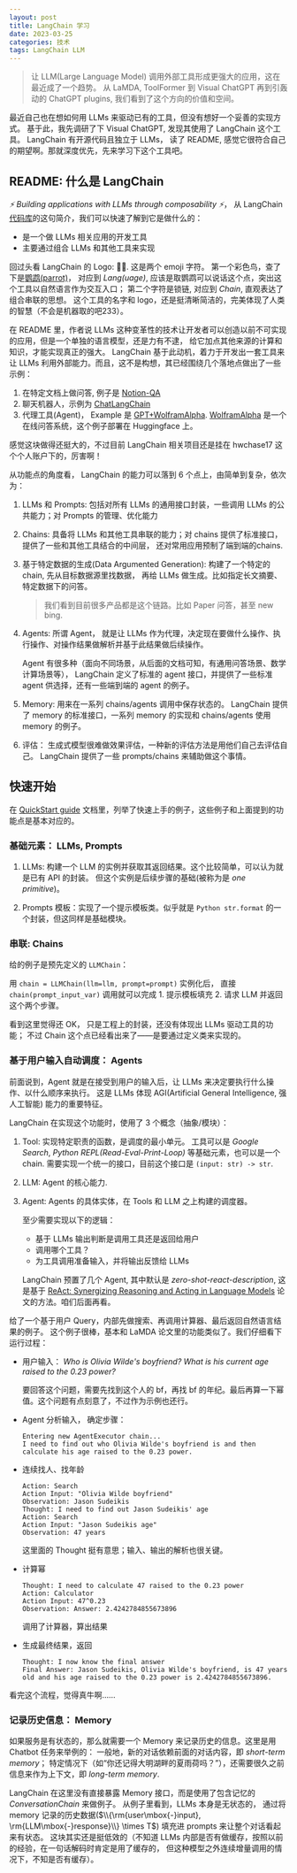 ```yaml
---
layout: post
title: LangChain 学习
date: 2023-03-25
categories: 技术 
tags: LangChain LLM
---
```

> 让 LLM(Large Language Model) 调用外部工具形成更强大的应用，这在最近成了一个趋势。
从 LaMDA, ToolFormer 到 Visual ChatGPT 再到引轰动的 ChatGPT plugins, 我们看到了这个方向的价值和空间。

最近自己也在想如何用 LLMs 来驱动已有的工具，但没有想好一个妥善的实现方式。
基于此，我先调研了下 Visual ChatGPT, 发现其使用了 LangChain 这个工具。
LangChain 有开源代码且独立于 LLMs， 读了 README, 感觉它很符合自己的期望啊。那就深度优先，先来学习下这个工具吧。

## README: 什么是 LangChain

*⚡ Building applications with LLMs through composability ⚡*，
从 LangChain [代码库][_repo]的这句简介，我们可以快速了解到它是做什么的：

- 是一个做 LLMs 相关应用的开发工具
- 主要通过组合 LLMs 和其他工具来实现

回过头看 LangChain 的 Logo: 🦜️🔗. 这是两个 emoji 字符。
第一个彩色鸟，查了下是[鹦鹉(parrot)][_parrot]，
对应到 *Lang(uage)*, 应该是取鹦鹉可以说话这个点，突出这个工具以自然语言作为交互入口；
第二个字符是锁链, 对应到 *Chain*, 直观表达了组合串联的思想。
这个工具的名字和 logo，还是挺清晰简洁的，完美体现了人类的智慧（不会是机器取的吧233）。

在 README 里，作者说 LLMs 这种变革性的技术让开发者可以创造以前不可实现的应用，但是一个单独的语言模型，还是力有不逮，
给它加点其他来源的计算和知识，才能实现真正的强大。
LangChain 基于此动机，着力于开发出一套工具来让 LLMs 利用外部能力。而且，这不是构想，其已经围绕几个落地点做出了一些示例：

1. 在特定文档上做问答, 例子是 [Notion-QA][_notion_qa]
2. 聊天机器人，示例为 [ChatLangChain][_chat_langchain]
3. 代理工具(Agent)， Example 是 [GPT+WolframAlpha](_gpt_wolframalpha). 
   [WolframAlpha][_wolfram] 是一个在线问答系统，这个例子部署在 Huggingface 上。

感觉这块做得还挺大的，不过目前 LangChain 相关项目还是挂在 hwchase17 这个个人账户下的，厉害啊！

从功能点的角度看， LangChain 的能力可以落到 6 个点上，由简单到复杂，依次为：

1. LLMs 和 Prompts: 包括对所有 LLMs 的通用接口封装，一些调用 LLMs 的公共能力；对 Prompts 的管理、优化能力
2. Chains: 具备将 LLMs 和其他工具串联的能力；对 chains 提供了标准接口，提供了一些和其他工具结合的中间层，
还对常用应用预制了端到端的chains.
3. 基于特定数据的生成(Data Argumented Generation): 构建了一个特定的 chain, 先从目标数据源里找数据，
再给 LLMs 做生成。比如指定长文摘要、特定数据下的问答。
   > 我们看到目前很多产品都是这个链路。比如 Paper 问答，甚至 new bing.
4. Agents: 所谓 Agent， 就是让 LLMs 作为代理，决定现在要做什么操作、执行操作、对操作结果做解析并基于此结果做后续操作。

   Agent 有很多种（面向不同场景，从后面的文档可知，有通用问答场景、数学计算场景等），
   LangChain 定义了标准的 agent 接口，并提供了一些标准 agent 供选择，还有一些端到端的 agent 的例子。
5. Memory: 用来在一系列 chains/agents 调用中保存状态的。
   LangChain 提供了 memory 的标准接口，一系列 memory 的实现和 chains/agents 使用 memory 的例子。
6. 评估： 生成式模型很难做效果评估，一种新的评估方法是用他们自己去评估自己。
LangChain 提供了一些 prompts/chains 来辅助做这个事情。

## 快速开始

在 [QuickStart guide][_quickstart] 文档里，列举了快速上手的例子，这些例子和上面提到的功能点是基本对应的。

### 基础元素： LLMs, Prompts

1. LLMs: 构建一个 LLM 的实例并获取其返回结果。这个比较简单，可以认为就是已有 API 的封装。
   但这个实例是后续步骤的基础(被称为是 *one primitive*)。

2. Prompts 模板：实现了一个提示模板类。似乎就是 `Python str.format` 的一个封装，但这同样是基础模块。

### 串联: Chains

给的例子是预先定义的 `LLMChain`：
   
用 `chain = LLMChain(llm=llm, prompt=prompt)` 实例化后，
直接`chain(prompt_input_var)` 调用就可以完成 1. 提示模板填充 2. 请求 LLM 并返回 这个两个步骤。

看到这里觉得还 OK， 只是工程上的封装，还没有体现出 LLMs 驱动工具的功能；
不过 Chain 这个点已经看出来了——是要通过定义类来实现的。

### 基于用户输入自动调度： Agents

前面说到，Agent 就是在接受到用户的输入后，让 LLMs 来决定要执行什么操作、以什么顺序来执行。
这是 LLMs 体现 AGI(Artificial General Intelligence, 强人工智能) 能力的重要特征。

LangChain 在实现这个功能时，使用了 3 个概念（抽象/模块）：

1. Tool: 实现特定职责的函数，是调度的最小单元。
工具可以是 *Google Search*, *Python REPL(Read-Eval-Print-Loop)* 等基础元素，也可以是一个 chain.
   需要实现一个统一的接口，目前这个接口是 `(input: str) -> str`. 
   
2. LLM: Agent 的核心能力.
3. Agent: Agents 的具体实体，在 Tools 和 LLM 之上构建的调度器。
   
   至少需要实现以下的逻辑：
   - 基于 LLMs 输出判断是调用工具还是返回给用户
   - 调用哪个工具？
   - 为工具调用准备输入，并将输出反馈给 LLMs

   LangChain 预置了几个 Agent, 其中默认是 *zero-shot-react-description*, 这是基于 [ReAct: Synergizing Reasoning and Acting in Language Models][_react_paper] 论文的方法。咱们后面再看。

给了一个基于用户 Query，内部先做搜索、再调用计算器、最后返回自然语言结果的例子。
这个例子很棒，基本和 LaMDA 论文里的功能类似了。我们仔细看下运行过程：

- 用户输入： *Who is Olivia Wilde's boyfriend? What is his current age raised to the 0.23 power?*
  
  要回答这个问题，需要先找到这个人的 bf，再找 bf 的年纪。最后再算一下幂值。这个问题有点刻意了，不过作为示例也还行。

- Agent 分析输入， 确定步骤：
  
  ```
  Entering new AgentExecutor chain...
  I need to find out who Olivia Wilde's boyfriend is and then calculate his age raised to the 0.23 power.
  ```

- 连续找人、找年龄
  
  ```
  Action: Search
  Action Input: "Olivia Wilde boyfriend"
  Observation: Jason Sudeikis
  Thought: I need to find out Jason Sudeikis' age
  Action: Search
  Action Input: "Jason Sudeikis age"
  Observation: 47 years
  ```

  这里面的 Thought 挺有意思；输入、输出的解析也很关键。

- 计算幂
  
  ```
  Thought: I need to calculate 47 raised to the 0.23 power
  Action: Calculator
  Action Input: 47^0.23
  Observation: Answer: 2.4242784855673896
  ```
  
  调用了计算器，算出结果

- 生成最终结果，返回

  ```plain
  Thought: I now know the final answer
  Final Answer: Jason Sudeikis, Olivia Wilde's boyfriend, is 47 years old and his age raised to the 0.23 power is 2.4242784855673896.
  ```

看完这个流程，觉得真牛啊……

### 记录历史信息： Memory

如果服务是有状态的，那么就需要一个 Memory 来记录历史的信息。这里是用 Chatbot 任务来举例的：
一般地，新的对话依赖前面的对话内容，即 *short-term memory*；
特定情况下（如“你还记得大明湖畔的夏雨荷吗？”），还需要很久之前信息来作为上下文，即 *long-term memory*.

LangChain 在这里没有直接暴露 Memory 接口，而是使用了包含记忆的 *ConversationChain* 来做例子。
从例子里看到，LLMs 本身是无状态的，
通过将 memory 记录的历史数据($\\{\rm{user\mbox{-}input}, \rm{LLM\mbox{-}response}\\} \times T$)
填充进 prompts 来让整个对话看起来有状态。
这块其实还是挺低效的（不知道 LLMs 内部是否有做缓存，按照以前的经验，在一句话解码时肯定是用了缓存的，
但这种模型之外连续增量调用的情况下，不知是否有缓存）。

[_repo]: https://github.com/hwchase17/langchain "LangChain Github repo"
[_parrot]: https://emojis.wiki/parrot/ "parrot emogis wiki"
[_notion_qa]: https://github.com/hwchase17/notion-qa "notion qa"
[_chat_langchain]: https://github.com/hwchase17/chat-langchain "chat langchain"
[_gpt_wolframalpha]: https://huggingface.co/spaces/JavaFXpert/Chat-GPT-LangChain "Chat-GPT-LangChain"
[_wolfram]: https://www.wolframalpha.com/ "Wolfram Alpha"
[_quickstart]: https://langchain.readthedocs.io/en/latest/getting_started/getting_started.html
[_react_paper]: https://arxiv.org/abs/2210.03629 